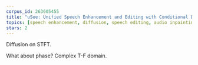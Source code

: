 ```yaml
---
corpus_id: 263605455
title: "uSee: Unified Speech Enhancement and Editing with Conditional Diffusion Models"
topics: [speech enhancement, diffusion, speech editing, audio inpainting]
stars: 2
---
```


Diffusion on STFT.

What about phase? Complex T-F domain.
